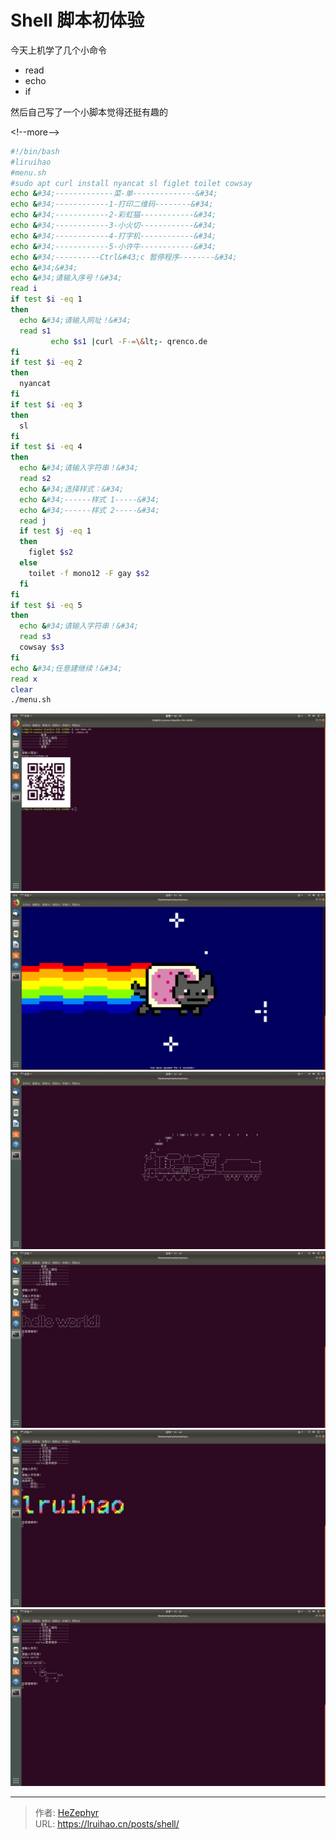 # Shell 脚本初体验


今天上机学了几个小命令

- read
- echo
- if

然后自己写了一个小脚本觉得还挺有趣的

&lt;!--more--&gt;

```sh
#!/bin/bash
#liruihao
#menu.sh
#sudo apt curl install nyancat sl figlet toilet cowsay
echo &#34;-------------菜-单--------------&#34;
echo &#34;------------1-打印二维码--------&#34;
echo &#34;------------2-彩虹猫------------&#34;
echo &#34;------------3-小火切------------&#34;
echo &#34;------------4-打字机------------&#34;
echo &#34;------------5-小许牛------------&#34;
echo &#34;----------Ctrl&#43;c 暂停程序--------&#34;
echo &#34;&#34;
echo &#34;请输入序号！&#34;
read i
if test $i -eq 1
then
  echo &#34;请输入网址！&#34;
  read s1
         echo $s1 |curl -F-=\&lt;- qrenco.de
fi
if test $i -eq 2
then
  nyancat
fi
if test $i -eq 3
then
  sl
fi
if test $i -eq 4
then
  echo &#34;请输入字符串！&#34;
  read s2
  echo &#34;选择样式：&#34;
  echo &#34;------样式 1-----&#34;
  echo &#34;------样式 2-----&#34;
  read j
  if test $j -eq 1
  then
    figlet $s2
  else
    toilet -f mono12 -F gay $s2
  fi
fi
if test $i -eq 5
then
  echo &#34;请输入字符串！&#34;
  read s3
  cowsay $s3
fi
echo &#34;任意建继续！&#34;
read x
clear
./menu.sh

```

![1](images/1.png)
![2](images/2.png)
![3](images/3.png)
![4.1](images/4.1.png)
![4.2](images/4.2.png)
![5](images/5.png)


---

> 作者: [HeZephyr](https://github.com/HeZephyr)  
> URL: https://lruihao.cn/posts/shell/  

